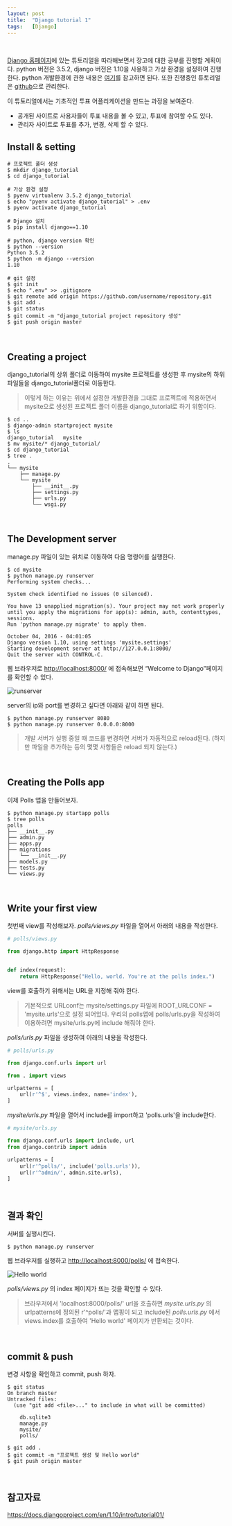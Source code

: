 ```yaml
---
layout: post
title:  "Django tutorial 1"
tags:   [Django]
---
```


<br>  

[Django 홈페이지](https://docs.djangoproject.com/en/1.10/intro/tutorial01/)에 있는 튜토리얼을 따라해보면서 장고에 대한 공부를 진행할 계획이다. python 버전은 3.5.2, django 버전은 1.10을 사용하고 가상 환경을 설정하여 진행한다. python 개발환경에 관한 내용은 [여기](https://cjh5414.github.io/python-%EA%B0%9C%EB%B0%9C%ED%99%98%EA%B2%BD%EA%B5%AC%EC%B6%95/)를 참고하면 된다. 또한 진행중인 튜토리얼은 [github](https://github.com/cjh5414/django_tutorial)으로 관리한다.  

이 튜토리얼에서는 기초적인 투표 어플리케이션을 만드는 과정을 보여준다.  

- 공개된 사이트로 사용자들이 투표 내용을 볼 수 있고, 투표에 참여할 수도 있다.  
- 관리자 사이트로 투표를 추가, 변경, 삭제 할 수 있다.  

## Install & setting  

```
# 프로젝트 폴더 생성
$ mkdir django_tutorial
$ cd django_tutorial

# 가상 환경 설정
$ pyenv virtualenv 3.5.2 django_tutorial
$ echo "pyenv activate django_tutorial" > .env
$ pyenv activate django_tutorial

# Django 설치
$ pip install django==1.10

# python, django version 확인
$ python --version
Python 3.5.2
$ python -m django --version
1.10

# git 설정
$ git init
$ echo ".env" >> .gitignore
$ git remote add origin https://github.com/username/repository.git
$ git add .
$ git status
$ git commit -m "django_tutorial project repository 생성"
$ git push origin master
```  

<br>  

## Creating a project  

django_tutorial의 상위 폴더로 이동하여 mysite 프로젝트를 생성한 후 mysite의 하위 파일들을 django_tutorial폴더로 이동한다.
> 이렇게 하는 이유는 위에서 설정한 개발환경을 그대로 프로젝트에 적용하면서 mysite으로 생성된 프로젝트 폴더 이름을 django_tutorial로 하기 위함이다.

```
$ cd ..
$ django-admin startproject mysite
$ ls
django_tutorial   mysite
$ mv mysite/* django_tutorial/
$ cd django_tutorial
$ tree .
.
└── mysite
    ├── manage.py
    └── mysite
        ├── __init__.py
        ├── settings.py
        ├── urls.py
        └── wsgi.py
```  

<br>  

## The Development server  

manage.py 파일이 있는 위치로 이동하여 다음 명령어를 실행한다.  

```
$ cd mysite
$ python manage.py runserver
Performing system checks...

System check identified no issues (0 silenced).

You have 13 unapplied migration(s). Your project may not work properly until you apply the migrations for app(s): admin, auth, contenttypes, sessions.
Run 'python manage.py migrate' to apply them.

October 04, 2016 - 04:01:05
Django version 1.10, using settings 'mysite.settings'
Starting development server at http://127.0.0.1:8000/
Quit the server with CONTROL-C.
```  

웹 브라우저로 <http://localhost:8000/> 에 접속해보면 “Welcome to Django”페이지를 확인할 수 있다.  

![runserver](/images/django-tutorial/runserver.png)  

server의 ip와 port를 변경하고 싶다면 아래와 같이 하면 된다.   

```
$ python manage.py runserver 8080
$ python manage.py runserver 0.0.0.0:8000
```  

> 개발 서버가 실행 중일 때 코드를 변경하면 서버가 자동적으로 reload된다. (하지만 파일을 추가하는 등의 몇몇 사항들은 reload 되지 않는다.)

<br>  

## Creating the Polls app   

이제 Polls 앱을 만들어보자.  

```
$ python manage.py startapp polls
$ tree polls
polls
├── __init__.py
├── admin.py
├── apps.py
├── migrations
│   └── __init__.py
├── models.py
├── tests.py
└── views.py
```  

<br>  

## Write your first view  

첫번째 view를 작성해보자. _polls/views.py_ 파일을 열어서 아래의 내용을 작성한다.  

```python
# polls/views.py

from django.http import HttpResponse


def index(request):
    return HttpResponse("Hello, world. You're at the polls index.")
```  

view를 호출하기 위해서는 URL을 지정해 줘야 한다.

> 기본적으로 URLconf는 mysite/settings.py 파일에 ROOT_URLCONF = 'mysite.urls'으로 설정 되어있다. 우리의 polls앱에 polls/urls.py을 작성하여 이용하려면 mysite/urls.py에 include 해줘야 한다.

_polls/urls.py_ 파일을 생성하여 아래의 내용을 작성한다.

```python
# polls/urls.py

from django.conf.urls import url

from . import views

urlpatterns = [
    url(r'^$', views.index, name='index'),
]
```  

_mysite/urls.py_ 파일을 열어서 include를 import하고 'polls.urls'을 include한다.   

```python
# mysite/urls.py

from django.conf.urls import include, url
from django.contrib import admin

urlpatterns = [
    url(r'^polls/', include('polls.urls')),
    url(r'^admin/', admin.site.urls),
]
```  

<br>  

## 결과 확인  

서버를 실행시킨다.  

```
$ python manage.py runserver
```  

웹 브라우저를 실행하고 <http://localhost:8000/polls/> 에 접속한다.  

![Hello world](/images/django-tutorial/helloworld.png)  

_polls/views.py_ 의 index 페이지가 뜨는 것을 확인할 수 있다.  

> 브라우저에서 'localhost:8000/polls/' url을 호출하면 _mysite.urls.py_ 의 urlpatterns에 정의된 r'^polls/'과 맵핑이 되고 include된 _polls.urls.py_ 에서 views.index를 호출하여 'Hello world' 페이지가 반환되는 것이다.  

<br>  

## commit & push  

변경 사항을 확인하고 commit, push 하자.  

```
$ git status
On branch master
Untracked files:
  (use "git add <file>..." to include in what will be committed)

	db.sqlite3
	manage.py
	mysite/
	polls/

$ git add .
$ git commit -m "프로젝트 생성 및 Hello world"
$ git push origin master
```  

<br>  

## 참고자료  

<https://docs.djangoproject.com/en/1.10/intro/tutorial01/>
